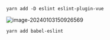 ```shell
yarn add -D eslint eslint-plugin-vue
```

![image-20240103150926569](https://tiny-blog.oss-cn-guangzhou.aliyuncs.com/blog/202401031509591.png)

```shell
yarn add babel-eslint
```

